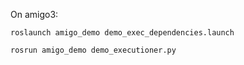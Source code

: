 On amigo3:

    roslaunch amigo_demo demo_exec_dependencies.launch

    rosrun amigo_demo demo_executioner.py
